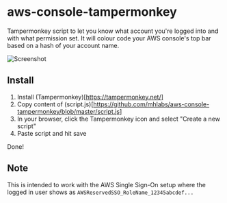 # aws-console-tampermonkey
Tampermonkey script to let you know what account you're logged into and with what permission set. It will colour code your AWS console's top bar based on a hash of your account name.

![Screenshot](https://github.com/mhlabs/aws-console-tampermonkey/blob/master/sso-tampermonkey.png?raw=true)

## Install
1. Install (Tampermonkey)[https://tampermonkey.net/]
2. Copy content of (script.js)[https://github.com/mhlabs/aws-console-tampermonkey/blob/master/script.js]
3. In your browser, click the Tampermonkey icon and select "Create a new script"
4. Paste script and hit save

Done!

## Note
This is intended to work with the AWS Single Sign-On setup where the logged in user shows as `AWSReservedSSO_RoleName_12345abcdef...`
